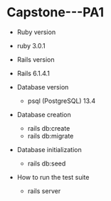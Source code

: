 # Capstone---PA1

* Ruby version 

 - ruby 3.0.1

* Rails version 

 - Rails 6.1.4.1

* Database version

  - psql (PostgreSQL) 13.4

* Database creation

  - rails db:create
  - rails db:migrate

* Database initialization

  - rails db:seed

* How to run the test suite

  -  rails server

